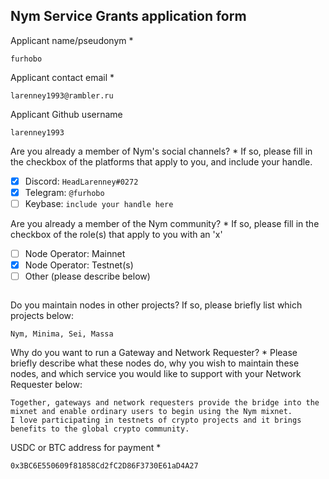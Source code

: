 Nym Service Grants application form 
------------------------------------

Applicant name/pseudonym *
```
furhobo
```

Applicant contact email *
```
larenney1993@rambler.ru
```

Applicant Github username
```
larenney1993
```

Are you already a member of Nym's social channels? * 
If so, please fill in the checkbox of the platforms that apply to you, and include your handle. 
- [x] Discord: `HeadLarenney#0272`
- [x] Telegram: `@furhobo`
- [ ] Keybase: `include your handle here`

Are you already a member of the Nym community? * 
If so, please fill in the checkbox of the role(s) that apply to you with an 'x' 
- [ ] Node Operator: Mainnet 
- [x] Node Operator: Testnet(s)
- [ ] Other (please describe below)
```
```

Do you maintain nodes in other projects? 
If so, please briefly list which projects below: 
```
Nym, Minima, Sei, Massa
```

Why do you want to run a Gateway and Network Requester? * 
Please briefly describe what these nodes do, why you wish to maintain these nodes, and which service you would like to support with your Network Requester below: 
```
Together, gateways and network requesters provide the bridge into the mixnet and enable ordinary users to begin using the Nym mixnet.
I love participating in testnets of crypto projects and it brings benefits to the global crypto community.
```

USDC or BTC address for payment * 
```
0x3BC6E550609f81858Cd2fC2D86F3730E61aD4A27
```
